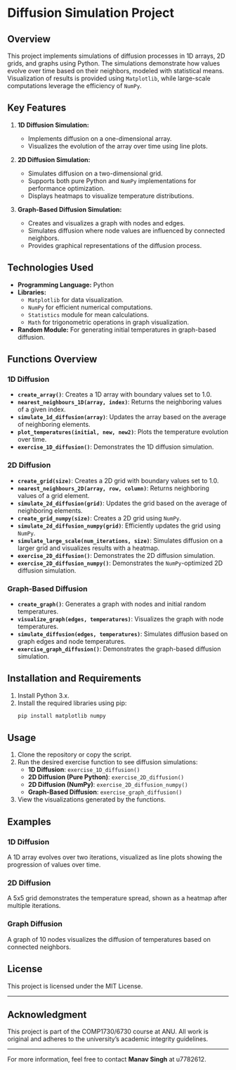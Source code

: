 # Diffusion Simulation Project

## Overview
This project implements simulations of diffusion processes in 1D arrays, 2D grids, and graphs using Python. The simulations demonstrate how values evolve over time based on their neighbors, modeled with statistical means. Visualization of results is provided using `Matplotlib`, while large-scale computations leverage the efficiency of `NumPy`.

## Key Features
1. **1D Diffusion Simulation:**
   - Implements diffusion on a one-dimensional array.
   - Visualizes the evolution of the array over time using line plots.

2. **2D Diffusion Simulation:**
   - Simulates diffusion on a two-dimensional grid.
   - Supports both pure Python and `NumPy` implementations for performance optimization.
   - Displays heatmaps to visualize temperature distributions.

3. **Graph-Based Diffusion Simulation:**
   - Creates and visualizes a graph with nodes and edges.
   - Simulates diffusion where node values are influenced by connected neighbors.
   - Provides graphical representations of the diffusion process.

## Technologies Used
- **Programming Language:** Python
- **Libraries:**
  - `Matplotlib` for data visualization.
  - `NumPy` for efficient numerical computations.
  - `Statistics` module for mean calculations.
  - `Math` for trigonometric operations in graph visualization.
- **Random Module:** For generating initial temperatures in graph-based diffusion.

## Functions Overview

### 1D Diffusion
- **`create_array()`**: Creates a 1D array with boundary values set to 1.0.
- **`nearest_neighbours_1D(array, index)`**: Returns the neighboring values of a given index.
- **`simulate_1d_diffusion(array)`**: Updates the array based on the average of neighboring elements.
- **`plot_temperatures(initial, new, new2)`**: Plots the temperature evolution over time.
- **`exercise_1D_diffusion()`**: Demonstrates the 1D diffusion simulation.

### 2D Diffusion
- **`create_grid(size)`**: Creates a 2D grid with boundary values set to 1.0.
- **`nearest_neighbours_2D(array, row, column)`**: Returns neighboring values of a grid element.
- **`simulate_2d_diffusion(grid)`**: Updates the grid based on the average of neighboring elements.
- **`create_grid_numpy(size)`**: Creates a 2D grid using `NumPy`.
- **`simulate_2d_diffusion_numpy(grid)`**: Efficiently updates the grid using `NumPy`.
- **`simulate_large_scale(num_iterations, size)`**: Simulates diffusion on a larger grid and visualizes results with a heatmap.
- **`exercise_2D_diffusion()`**: Demonstrates the 2D diffusion simulation.
- **`exercise_2D_diffusion_numpy()`**: Demonstrates the `NumPy`-optimized 2D diffusion simulation.

### Graph-Based Diffusion
- **`create_graph()`**: Generates a graph with nodes and initial random temperatures.
- **`visualize_graph(edges, temperatures)`**: Visualizes the graph with node temperatures.
- **`simulate_diffusion(edges, temperatures)`**: Simulates diffusion based on graph edges and node temperatures.
- **`exercise_graph_diffusion()`**: Demonstrates the graph-based diffusion simulation.

## Installation and Requirements
1. Install Python 3.x.
2. Install the required libraries using pip:
   ```bash
   pip install matplotlib numpy
   ```

## Usage
1. Clone the repository or copy the script.
2. Run the desired exercise function to see diffusion simulations:
   - **1D Diffusion**: `exercise_1D_diffusion()`
   - **2D Diffusion (Pure Python)**: `exercise_2D_diffusion()`
   - **2D Diffusion (NumPy)**: `exercise_2D_diffusion_numpy()`
   - **Graph-Based Diffusion**: `exercise_graph_diffusion()`
3. View the visualizations generated by the functions.

## Examples
### 1D Diffusion
A 1D array evolves over two iterations, visualized as line plots showing the progression of values over time.

### 2D Diffusion
A 5x5 grid demonstrates the temperature spread, shown as a heatmap after multiple iterations.

### Graph Diffusion
A graph of 10 nodes visualizes the diffusion of temperatures based on connected neighbors.

## License
This project is licensed under the MIT License.

---

## Acknowledgment
This project is part of the COMP1730/6730 course at ANU. All work is original and adheres to the university’s academic integrity guidelines.

---

For more information, feel free to contact **Manav Singh** at u7782612.
